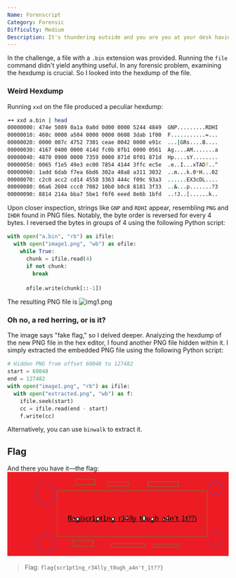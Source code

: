 ```yaml
---
Name: Forenscript
Category: Forensic
Difficulty: Medium
Description: It's thundering outside and you are you at your desk having solved 4 forensics challenges so far. Just pray to god you solve this one. You might want to know that sometimes too much curiosity hides the flag.
---
```


In the challenge, a file with a `.bin` extension was provided. Running the `file` command didn't yield anything useful. In any forensic problem, examining the hexdump is crucial. So I looked into the hexdump of the file.

### Weird Hexdump
Running `xxd` on the file produced a peculiar hexdump:
```bash
➜➜ xxd a.bin | head
00000000: 474e 5089 0a1a 0a0d 0d00 0000 5244 4849  GNP.........RDHI
00000010: 460c 0000 a504 0000 0000 0608 3dab 1f00  F...........=...
00000020: 0000 007c 4752 7301 ceae 0042 0000 e91c  ...|GRs....B....
00000030: 4167 0400 0000 414d fc0b 8fb1 0000 0561  Ag....AM.......a
00000040: 4870 0900 0000 7359 0000 871d 8f01 871d  Hp....sY........
00000050: 0065 f1e5 49e3 ec00 7854 4144 3ffc ec5e  .e..I...xTAD?..^
00000060: 1add 6dab f7ea 6bd6 302a 48a8 a311 3032  ..m...k.0*H...02
00000070: c2c0 acc2 cd14 4558 3363 444c f09c 93a3  ......EX3cDL....
00000080: 06a6 2604 ccc0 7082 10b0 b0c8 8181 3f33  ..&...p.......?3
00000090: 8814 214a bba7 5be1 f6f6 eeed 8e6b 1bfd  ..!J..[......k..
```

Upon closer inspection, strings like `GNP` and `RDHI` appear, resembling `PNG` and `IHDR` found in PNG files. Notably, the byte order is reversed for every 4 bytes. I reversed the bytes in groups of 4 using the following Python script:

```python
with open("a.bin", "rb") as ifile:
  with open("image1.png", "wb") as ofile:
    while True:
      chunk = ifile.read(4)
      if not chunk:
        break

      ofile.write(chunk[::-1])

```

The resulting PNG file is ![img1.png](img1.png)

### Oh no, a red herring, or is it?
The image says "fake flag," so I delved deeper. Analyzing the hexdump of the new PNG file in the hex editor, I found another PNG file hidden within it. I simply extracted the embedded PNG file using the following Python script:

```python
# Hidden PNG from offset 60048 to 127482
start = 60048
end = 127482
with open("image1.png", "rb") as ifile:
  with open("extracted.png", "wb") as f:
    ifile.seek(start)
    cc = ifile.read(end - start)
    f.write(cc)
```
 
Alternatively, you can use `binwalk` to extract it.

## Flag
And there you have it—the flag: ![extracted](extracted.png)

> Flag: `flag{scr1pt1ng_r34lly_t0ugh_a4n't_1t??}`